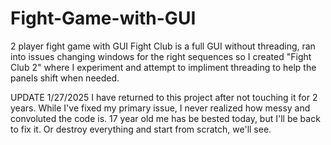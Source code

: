 # Fight-Game-with-GUI
2 player fight game with GUI
Fight Club is a full GUI without threading, ran into issues changing windows for the right sequences so I 
created "Fight Club 2" where I experiment and attempt to impliment threading to help the panels shift when needed.

UPDATE 1/27/2025
I have returned to this project after not touching it for 2 years. While I've fixed my primary issue, I never realized how messy and convoluted the code is. 17 year old me has be bested today, but I'll be back to fix it. Or destroy everything and start from scratch, we'll see.
